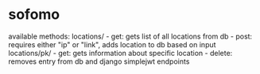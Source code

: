 # sofomo
available methods:
locations/ - get: gets list of all locations from db
           - post: requires either "ip" or "link", adds location to db based on input
locations/pk/ - get: gets information about specific location
              - delete: removes entry from db
and django simplejwt endpoints

